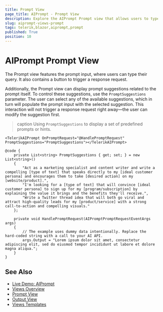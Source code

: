 ```yaml
---
title: Prompt View
page_title: AIPrompt - Prompt View
description: Explore the AIPrompt Prompt view that allows users to type their queries, and learn how to pass a set of prompt suggestions.
slug: aiprompt-views-prompt
tags: telerik,blazor,aiprompt,prompt
published: True
position: 10
---
```


# AIPrompt Prompt View

The Prompt view features the prompt input, where users can type their query. It also contains a button to trigger a response request.

Additionally, the Prompt view can display prompt suggestions related to the prompt itself. To control these suggestions, use the `PromptSuggestions` parameter. The user can select any of the available suggestions, which in turn will populate the prompt input with the selected suggestion. This interaction will not trigger a response request right away—the user can modify the suggestion first.

>caption Using `PromptSuggestions` to display a set of predefined prompts or hints.

````RAZOR
<TelerikAIPrompt OnPromptRequest="@HandlePromptRequest" PromptSuggestions="PromptSuggestions"></TelerikAIPrompt>

@code {
    private List<string> PromptSuggestions { get; set; } = new List<string>()
    {
        "Act as a marketing specialist and content writer and write a compelling [type of text] that speaks directly to my [ideal customer persona] and encourages them to take [desired action] on my [website/product].",
        "I'm looking for a [type of text] that will convince [ideal customer persona] to sign up for my [program/subscription] by explaining the value it brings and the benefits they'll receive.",
        "Write a Twitter thread idea that will both go viral and attract high-quality leads for my [product/service] with a strong call-to-action and compelling visuals."
    };

    private void HandlePromptRequest(AIPromptPromptRequestEventArgs args)
    {
        // The example uses dummy data intentionally. Replace the hard-coded string with a call to your AI API.
        args.Output = "Lorem ipsum dolor sit amet, consectetur adipiscing elit, sed do eiusmod tempor incididunt ut labore et dolore magna aliqua.";
    }
}
````

## See Also

  * [Live Demo: AIPrompt](https://demos.telerik.com/blazor-ui/aiprompt/overview)
  * [Views Overview](slug://aiprompt-views-overview)
  * [Prompt View](slug://aiprompt-views-prompt)
  * [Output View](slug://aiprompt-views-output)
  * [Views Templates](slug://aiprompt-views-templates)
